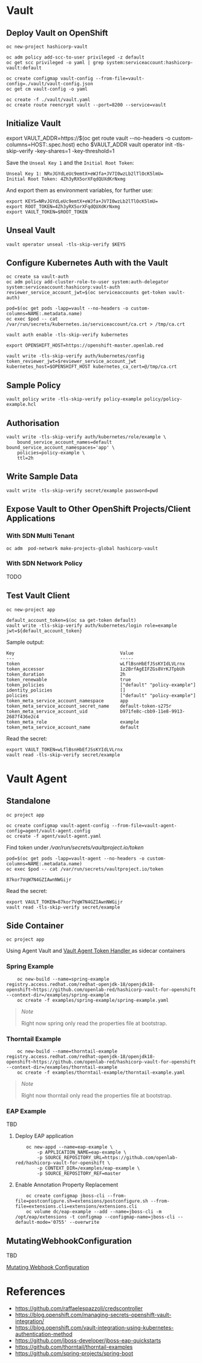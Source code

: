 # Vault

## Deploy Vault on OpenShift

```
oc new-project hashicorp-vault

oc adm policy add-scc-to-user privileged -z default
oc get scc privileged -o yaml | grep system:serviceaccount:hashicorp-vault:default

oc create configmap vault-config --from-file=vault-config=./vault/vault-config.json
oc get cm vault-config -o yaml

oc create -f ./vault/vault.yaml
oc create route reencrypt vault --port=8200 --service=vault
```

## Initialize Vault

export VAULT_ADDR=https://$(oc get route vault --no-headers -o custom-columns=HOST:.spec.host)
echo $VAULT_ADDR
vault operator init -tls-skip-verify -key-shares=1 -key-threshold=1

Save the `Unseal Key 1` and the `Initial Root Token`:

```
Unseal Key 1: NRvJGYdLeUc9emtX+eWJfa+JV7I0wzLb2lTlOcK5lmU=
Initial Root Token: 4Zh3yRX5orXFqdQUXdKrNxmg
```

And export them as environment variables, for further use:

```
export KEYS=NRvJGYdLeUc9emtX+eWJfa+JV7I0wzLb2lTlOcK5lmU=
export ROOT_TOKEN=4Zh3yRX5orXFqdQUXdKrNxmg
export VAULT_TOKEN=$ROOT_TOKEN
```

## Unseal Vault

```
vault operator unseal -tls-skip-verify $KEYS
```

## Configure Kubernetes Auth with the Vault

```
oc create sa vault-auth
oc adm policy add-cluster-role-to-user system:auth-delegator system:serviceaccount:hashicorp:vault-auth
reviewer_service_account_jwt=$(oc serviceaccounts get-token vault-auth)

pod=$(oc get pods -lapp=vault --no-headers -o custom-columns=NAME:.metadata.name)
oc exec $pod -- cat /var/run/secrets/kubernetes.io/serviceaccount/ca.crt > /tmp/ca.crt

vault auth enable -tls-skip-verify kubernetes

export OPENSHIFT_HOST=https://openshift-master.openlab.red

vault write -tls-skip-verify auth/kubernetes/config token_reviewer_jwt=$reviewer_service_account_jwt kubernetes_host=$OPENSHIFT_HOST kubernetes_ca_cert=@/tmp/ca.crt
```

## Sample Policy

```
vault policy write -tls-skip-verify policy-example policy/policy-example.hcl
```

## Authorisation

```
vault write -tls-skip-verify auth/kubernetes/role/example \
    bound_service_account_names=default bound_service_account_namespaces='app' \
    policies=policy-example \
    ttl=2h
```

## Write Sample Data

```
vault write -tls-skip-verify secret/example password=pwd
```

## Expose Vault to Other OpenShift Projects/Client Applications

### With SDN Multi Tenant

```
oc adm  pod-network make-projects-global hashicorp-vault
```

### With SDN Network Policy

TODO


## Test Vault Client

```
oc new-project app

default_account_token=$(oc sa get-token default)
vault write -tls-skip-verify auth/kubernetes/login role=example jwt=${default_account_token}

```

Sample output:

```
Key                                       Value
---                                       -----
token                                     wLflBsnHbEfJSsKYIdLVLrnx
token_accessor                            1z2BrfAgEIFZGs8VrKJTpbUh
token_duration                            2h
token_renewable                           true
token_policies                            ["default" "policy-example"]
identity_policies                         []
policies                                  ["default" "policy-example"]
token_meta_service_account_namespace      app
token_meta_service_account_secret_name    default-token-s275r
token_meta_service_account_uid            b971fe8c-cbb9-11e8-9913-2687f436e2c4
token_meta_role                           example
token_meta_service_account_name           default
```

Read the secret:

```
export VAULT_TOKEN=wLflBsnHbEfJSsKYIdLVLrnx
vault read -tls-skip-verify secret/example
```

# Vault Agent

## Standalone

```
oc project app

oc create configmap vault-agent-config --from-file=vault-agent-config=agent/vault-agent.config
oc create -f agent/vault-agent.yaml
```

Find token under */var/run/secrets/vaultproject.io/token*

```
pod=$(oc get pods -lapp=vault-agent --no-headers -o custom-columns=NAME:.metadata.name)
oc exec $pod -- cat /var/run/secrets/vaultproject.io/token

```

```
87kor7VqW7N4GZIAwnNWGijr
```

Read the secret:

```
export VAULT_TOKEN=87kor7VqW7N4GZIAwnNWGijr
vault read -tls-skip-verify secret/example
```

## Side Container

```
oc project app
```

Using Agent Vault and [Vault Agent Token Handler ](https://github.com/openlab-red/vault-agent-token-handler) as sidecar containers

### Spring Example

```
    oc new-build --name=spring-example  registry.access.redhat.com/redhat-openjdk-18/openjdk18-openshift~https://github.com/openlab-red/hashicorp-vault-for-openshift --context-dir=/examples/spring-example
    oc create -f examples/spring-example/spring-example.yaml
```

> *Note*
>
> Right now spring only read the properties file at bootstrap.
>

### Thorntail Example

```
    oc new-build --name=thorntail-example  registry.access.redhat.com/redhat-openjdk-18/openjdk18-openshift~https://github.com/openlab-red/hashicorp-vault-for-openshift --context-dir=/examples/thorntail-example
    oc create -f examples/thorntail-example/thorntail-example.yaml
```

> *Note*
>
> Right now thorntail only read the properties file at bootstrap.
>

### EAP Example

TBD

1. Deploy EAP application

    ```
        oc new-appd --name=eap-example \
            -p APPLICATION_NAME=eap-example \
            -p SOURCE_REPOSITORY_URL=https://github.com/openlab-red/hashicorp-vault-for-openshift \
            -p CONTEXT_DIR=/examples/eap-example \
            -p SOURCE_REPOSITORY_REF=master
    ```

2. Enable Annotation Property Replacement

    ```
        oc create configmap jboss-cli --from-file=postconfigure.sh=extensions/postconfigure.sh --from-file=extensions.cli=extensions/extensions.cli
        oc volume dc/eap-example --add --name=jboss-cli -m /opt/eap/extensions -t configmap --configmap-name=jboss-cli --default-mode='0755' --overwrite
    ```



## MutatingWebhookConfiguration

TBD

[Mutating Webhook Configuration ](https://github.com/openlab-red/mutating-webhook-vault-agent)

# References

* https://github.com/raffaelespazzoli/credscontroller
* https://blog.openshift.com/managing-secrets-openshift-vault-integration/
* https://blog.openshift.com/vault-integration-using-kubernetes-authentication-method
* https://github.com/jboss-developer/jboss-eap-quickstarts
* https://github.com/thorntail/thorntail-examples
* https://github.com/spring-projects/spring-boot
